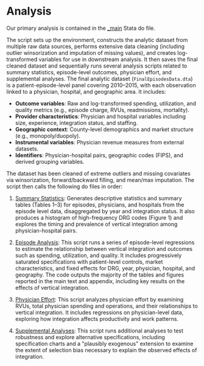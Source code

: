 # Analysis

Our primary analysis is contained in the [_main](analysis/_m.do) Stata do file.

The script sets up the environment, constructs the analytic dataset from multiple raw data sources, performs extensive data cleaning (including outlier winsorization and imputation of missing values), and creates log-transformed variables for use in downstream analysis. It then saves the final cleaned dataset and sequentially runs several analysis scripts related to summary statistics, episode-level outcomes, physician effort, and supplemental analyses. The final analytic dataset (`FinalEpisodesData.dta`) is a patient-episode-level panel covering 2010–2015, with each observation linked to a physician, hospital, and geographic area. It includes:

* **Outcome variables**: Raw and log-transformed spending, utilization, and quality metrics (e.g., episode charge, RVUs, readmissions, mortality).
* **Provider characteristics**: Physician and hospital variables including size, experience, integration status, and staffing.
* **Geographic context**: County-level demographics and market structure (e.g., monopoly/duopoly).
* **Instrumental variables**: Physician revenue measures from external datasets.
* **Identifiers**: Physician-hospital pairs, geographic codes (FIPS), and derived grouping variables.

The dataset has been cleaned of extreme outliers and missing covariates via winsorization, forward/backward filling, and mean/max imputation. The script then calls the following do files in order:

1. [Summary Statistics](analysis/1_summary_stats.do): Generates descriptive statistics and summary tables (Tables 1–3) for episodes, physicians, and hospitals from the episode level data, disaggregated by year and integration status. It also produces a histogram of high-frequency DRG codes (Figure 1) and explores the timing and prevalence of vertical integration among physician-hospital pairs.

2. [Episode Analysis](analysis/2_episodes.do): This script runs a series of episode-level regressions to estimate the relationship between vertical integration and outcomes such as spending, utilization, and quality. It includes progressively saturated specifications with patient-level controls, market characteristics, and fixed effects for DRG, year, physician, hospital, and geography. The code outputs the majority of the tables and figures reported in the main text and appendix, including key results on the effects of vertical integration.

3. [Physician Effort](analysis/3_physician_effort.do): This script analyzes physician effort by examining RVUs, total physician spending and operations, and their relationships to vertical integration. It includes regressions on physician-level data, exploring how integration affects productivity and work patterns.

4. [Supplemental Analyses](analysis/4_supplemental.do): This script runs additional analyses to test robustness and explore alternative specifications, including specification charts and a "plausibly exogenous" extension to examine the extent of selection bias necessary to explain the observed effects of integration.
